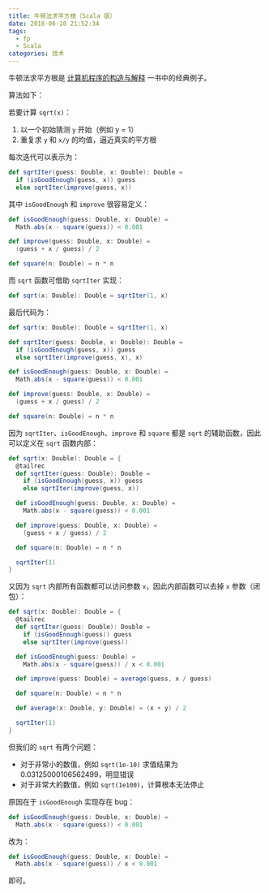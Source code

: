 ```yaml
---
title: 牛顿法求平方根（Scala 版）
date: 2018-06-10 21:52:34
tags:
  - fp
  - Scala
categories: 技术
---
```


牛顿法求平方根是 [计算机程序的构造与解释](https://book.douban.com/subject/1148282/) 一书中的经典例子。

算法如下：

若要计算 `sqrt(x)`：

1. 以一个初始猜测 `y` 开始（例如 y = 1）
2. 重复求 `y` 和 `x/y` 的均值，逼近真实的平方根

<!-- more -->

每次迭代可以表示为：

```Scala
def sqrtIter(guess: Double, x: Double): Double =
  if (isGoodEnough(guess, x)) guess
  else sqrtIter(improve(guess, x))
```

其中 `isGoodEnough` 和 `improve` 很容易定义：

```Scala
def isGoodEnough(guess: Double, x: Double) =
  Math.abs(x - square(guess)) < 0.001

def improve(guess: Double, x: Double) =
  (guess + x / guess) / 2

def square(n: Double) = n * n
```

而 `sqrt` 函数可借助 `sqrtIter` 实现：

```Scala
def sqrt(x: Double): Double = sqrtIter(1, x)
```

最后代码为：

```Scala
def sqrt(x: Double): Double = sqrtIter(1, x)

def sqrtIter(guess: Double, x: Double): Double =
  if (isGoodEnough(guess, x)) guess
  else sqrtIter(improve(guess, x), x)

def isGoodEnough(guess: Double, x: Double) =
  Math.abs(x - square(guess)) < 0.001

def improve(guess: Double, x: Double) =
  (guess + x / guess) / 2

def square(n: Double) = n * n
```

因为 `sqrtIter`、`isGoodEnough`、`improve` 和 `square` 都是 `sqrt` 的辅助函数，因此可以定义在 `sqrt` 函数内部：

```Scala
def sqrt(x: Double): Double = {
  @tailrec
  def sqrtIter(guess: Double): Double =
    if (isGoodEnough(guess, x)) guess
    else sqrtIter(improve(guess, x))

  def isGoodEnough(guess: Double, x: Double) =
    Math.abs(x - square(guess)) < 0.001

  def improve(guess: Double, x: Double) =
    (guess + x / guess) / 2

  def square(n: Double) = n * n

  sqrtIter(1)
}
```

又因为 `sqrt` 内部所有函数都可以访问参数 `x`，因此内部函数可以去掉 `x` 参数（闭包）：

```Scala
def sqrt(x: Double): Double = {
  @tailrec
  def sqrtIter(guess: Double): Double =
    if (isGoodEnough(guess)) guess
    else sqrtIter(improve(guess))

  def isGoodEnough(guess: Double) =
    Math.abs(x - square(guess)) / x < 0.001

  def improve(guess: Double) = average(guess, x / guess)

  def square(n: Double) = n * n

  def average(x: Double, y: Double) = (x + y) / 2

  sqrtIter(1)
}
```

但我们的 `sqrt` 有两个问题：

* 对于非常小的数值，例如 `sqrt(1e-10)` 求值结果为 0.03125000106562499，明显错误
* 对于非常大的数值，例如 `sqrt(1e100)`，计算根本无法停止

原因在于 `isGoodEnough` 实现存在 bug：

```Scala
def isGoodEnough(guess: Double, x: Double) =
  Math.abs(x - square(guess)) < 0.001
```

改为：

```Scala
def isGoodEnough(guess: Double, x: Double) =
  Math.abs(x - square(guess)) / x < 0.001
```

即可。

